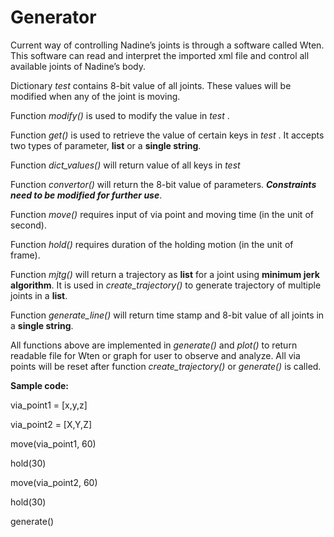 # Generator

Current way of controlling Nadine’s joints is through a software called Wten.
This software can read and interpret the imported xml file and control all available joints of Nadine’s body.

Dictionary *test* contains 8-bit value of all joints. These values will be modified when any of the joint is moving.

Function *modify()* is used to modify the value in *test* .

Function *get()* is used to retrieve the value of certain keys in *test* . It accepts two types of parameter, **list** or a **single string**. 

Function *dict_values()* will return value of all keys in *test*

Function *convertor()* will return the 8-bit value of parameters.
***Constraints need to be modified for further use***.

Function *move()* requires input of via point and moving time (in the unit of second).

Function *hold()* requires duration of the holding motion (in the unit of frame).

Function *mjtg()* will return a trajectory as **list** for a joint using **minimum jerk algorithm**.
It is used in *create_trajectory()* to generate trajectory of multiple joints in a **list**.

Function *generate_line()* will return time stamp and 8-bit value of all joints in a **single string**.

All functions above are implemented in *generate()* and *plot()* to return readable file for Wten or graph for user to observe and analyze.
All via points will be reset after function *create_trajectory()* or *generate()* is called.

**Sample code:**

via_point1 = [x,y,z]

via_point2 = [X,Y,Z]

move(via_point1, 60)

hold(30)

move(via_point2, 60)

hold(30)

generate()
